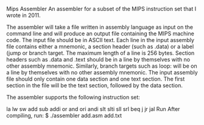 Mips Assembler
An assembler for a subset of the MIPS instruction set that I wrote in 2011.


The assembler will take a file written in assembly language as input on the command line and will produce an output file containing the MIPS machine code. The input file should be in ASCII text. Each line in the input assembly file contains either a mnemonic, a section header (such as .data) or a label (jump or branch target. The maximum length of a line is 256 bytes. Section headers such as .data and .text should be in a line by themselves with no other assembly mnemonic. Similarly, branch targets such as loop: will be on a line by themselves with no other assembly mnemonic. The input assembly file should only contain one data section and one text section. The first section in the file will be the text section, followed by the data section.

The assembler supports the following instruction set:

la
lw
sw
add
sub
addi
or
and
ori
andi
slt
slti
sll
srl
beq
j
jr
jal
Run
After compiling, run:
$ ./assembler add.asm add.txt